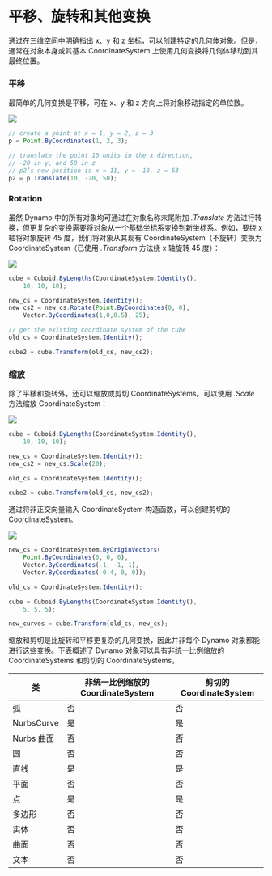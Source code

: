 # 平移、旋转和其他变换

通过在三维空间中明确指出 x、y 和 z 坐标，可以创建特定的几何体对象。但是，通常在对象本身或其基本 CoordinateSystem 上使用几何变换将几何体移动到其最终位置。

### 平移

最简单的几何变换是平移，可在 x、y 和 z 方向上将对象移动指定的单位数。

![](../images/8-2/5/Transformations\_01.png)

```js
// create a point at x = 1, y = 2, z = 3
p = Point.ByCoordinates(1, 2, 3);

// translate the point 10 units in the x direction,
// -20 in y, and 50 in z
// p2’s new position is x = 11, y = -18, z = 53
p2 = p.Translate(10, -20, 50);
```

### Rotation

虽然 Dynamo 中的所有对象均可通过在对象名称末尾附加 _.Translate_ 方法进行转换，但更复杂的变换需要将对象从一个基础坐标系变换到新坐标系。例如，要绕 x 轴将对象旋转 45 度，我们将对象从其现有 CoordinateSystem（不旋转）变换为 CoordinateSystem（已使用 _.Transform_ 方法绕 x 轴旋转 45 度）：

![](../images/8-2/5/Transformations\_02.png)

```js
cube = Cuboid.ByLengths(CoordinateSystem.Identity(),
    10, 10, 10);

new_cs = CoordinateSystem.Identity();
new_cs2 = new_cs.Rotate(Point.ByCoordinates(0, 0),
    Vector.ByCoordinates(1,0,0.5), 25);

// get the existing coordinate system of the cube
old_cs = CoordinateSystem.Identity();

cube2 = cube.Transform(old_cs, new_cs2);
```

### 缩放

除了平移和旋转外，还可以缩放或剪切 CoordinateSystems。可以使用 _.Scale_ 方法缩放 CoordinateSystem：

![](../images/8-2/5/Transformations\_03.png)

```js
cube = Cuboid.ByLengths(CoordinateSystem.Identity(),
    10, 10, 10);

new_cs = CoordinateSystem.Identity();
new_cs2 = new_cs.Scale(20);

old_cs = CoordinateSystem.Identity();

cube2 = cube.Transform(old_cs, new_cs2);
```

通过将非正交向量输入 CoordinateSystem 构造函数，可以创建剪切的 CoordinateSystem。

![](../images/8-2/5/Transformations\_04.png)

```js
new_cs = CoordinateSystem.ByOriginVectors(
    Point.ByCoordinates(0, 0, 0),
	Vector.ByCoordinates(-1, -1, 1),
	Vector.ByCoordinates(-0.4, 0, 0));

old_cs = CoordinateSystem.Identity();

cube = Cuboid.ByLengths(CoordinateSystem.Identity(),
    5, 5, 5);

new_curves = cube.Transform(old_cs, new_cs);
```

缩放和剪切是比旋转和平移更复杂的几何变换，因此并非每个 Dynamo 对象都能进行这些变换。下表概述了 Dynamo 对象可以具有非统一比例缩放的 CoordinateSystems 和剪切的 CoordinateSystems。

| 类 | 非统一比例缩放的 CoordinateSystem | 剪切的 CoordinateSystem |
| ------------ | ------------------------------------- | ------------------------ |
| 弧 | 否 | 否 |
| NurbsCurve | 是 | 是 |
| Nurbs 曲面 | 否 | 否 |
| 圆 | 否 | 否 |
| 直线 | 是 | 是 |
| 平面 | 否 | 否 |
| 点 | 是 | 是 |
| 多边形 | 否 | 否 |
| 实体 | 否 | 否 |
| 曲面 | 否 | 否 |
| 文本 | 否 | 否 |
